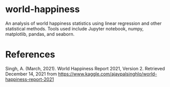 # world-happiness
An analysis of world happiness statistics using linear regression and other statistical methods. Tools used include Jupyter notebook, numpy, matplotlib, pandas, and seaborn.

# References
Singh, A. (March, 2021). World Happiness Report 2021, Version 2. Retrieved December 14, 2021 from 
    https://www.kaggle.com/ajaypalsinghlo/world-happiness-report-2021
